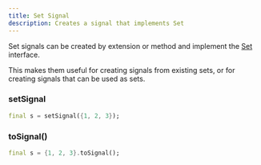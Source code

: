 ```yaml
---
title: Set Signal
description: Creates a signal that implements Set
---
```


Set signals can be created by extension or method and implement the [Set](https://api.dart.dev/stable/3.2.1/dart-core/Set-class.html) interface.

This makes them useful for creating signals from existing sets, or for creating signals that can be used as sets.

### setSignal

```dart
final s = setSignal({1, 2, 3});
```

### toSignal()

```dart
final s = {1, 2, 3}.toSignal();
```
